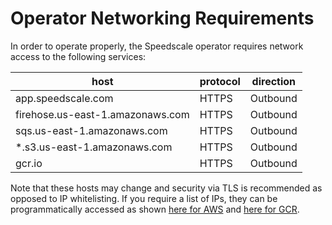 # Operator Networking Requirements

In order to operate properly, the Speedscale operator requires network access to the following services:

| host | protocol | direction |
| ---- | -------- | --------- |
| app.speedscale.com | HTTPS | Outbound |
| firehose.us-east-1.amazonaws.com | HTTPS | Outbound |
| sqs.us-east-1.amazonaws.com | HTTPS | Outbound |
| *.s3.us-east-1.amazonaws.com | HTTPS | Outbound |
| gcr.io | HTTPS | Outbound |

Note that these hosts may change and security via TLS is recommended as opposed to IP whitelisting. If you require a list of IPs, they can be programmatically accessed as shown [here for AWS](https://docs.aws.amazon.com/general/latest/gr/aws-ip-ranges.html) and [here for GCR](https://www.gstatic.com/ipranges/cloud.json).
